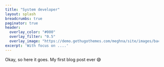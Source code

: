 ```yaml
---
title: "System developer"
layout: splash
breadcrumbs: true
paginator: true
header:
  overlay_color: "#000"
  overlay_filter: "0.5"
  overlay_image: "https://demo.gethugothemes.com/meghna/site/images/backgrounds/hero-area.jpg"
excerpt: 'With focus on ....'
---
```

Okay, so here it goes. My first blog post ever 😅 <Br/>
 
